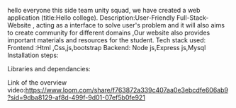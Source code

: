 hello everyone this side team unity squad,
we have created a web application (title:Hello college).
Description:User-Friendly Full-Stack-Website , acting as a interface to solve user's problem and it will also aims to create community for different domains ,Our website also provides important materials and resources for the student.
Tech stack used:
Frontend :Html ,Css,js,bootstrap
Backend: Node js,Express js,Mysql
Installation steps:

Libraries and dependancies:


Link of the overview video:https://www.loom.com/share/f763872a339c407aa0e3ebcdfe606ab9?sid=9dba8129-af8d-499f-9d01-07ef5b0fe921



